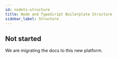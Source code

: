 ```yaml
---
id: nodets-structure
title: Node and TypeScript Boilerplate Structure
sidebar_label: Structure
---
```


## Not started

We are migrating the docs to this new platform.

